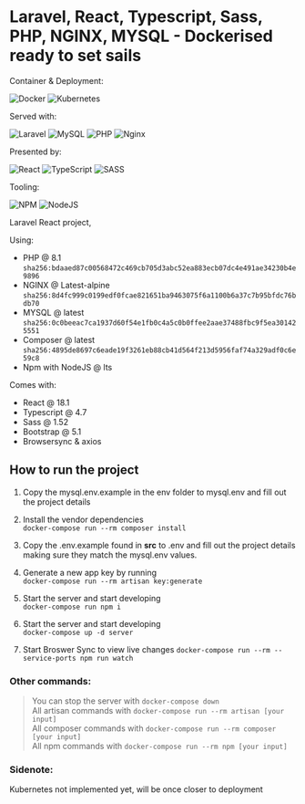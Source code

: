 # Laravel, React, Typescript, Sass, PHP, NGINX, MYSQL - Dockerised ready to set sails

Container & Deployment:

![Docker](https://img.shields.io/badge/docker-%230db7ed.svg?style=for-the-badge&logo=docker&logoColor=white)
![Kubernetes](https://img.shields.io/badge/kubernetes-%23326ce5.svg?style=for-the-badge&logo=kubernetes&logoColor=white)

Served with:

![Laravel](https://img.shields.io/badge/laravel-%23FF2D20.svg?style=for-the-badge&logo=laravel&logoColor=white)
![MySQL](https://img.shields.io/badge/mysql-%2300f.svg?style=for-the-badge&logo=mysql&logoColor=white)
![PHP](https://img.shields.io/badge/php-%23777BB4.svg?style=for-the-badge&logo=php&logoColor=white)
![Nginx](https://img.shields.io/badge/nginx-%23009639.svg?style=for-the-badge&logo=nginx&logoColor=white)

Presented by:

![React](https://img.shields.io/badge/react-%2320232a.svg?style=for-the-badge&logo=react&logoColor=%2361DAFB)
![TypeScript](https://img.shields.io/badge/typescript-%23007ACC.svg?style=for-the-badge&logo=typescript&logoColor=white)
![SASS](https://img.shields.io/badge/SASS-hotpink.svg?style=for-the-badge&logo=SASS&logoColor=white)

Tooling:

![NPM](https://img.shields.io/badge/NPM-%23000000.svg?style=for-the-badge&logo=npm&logoColor=white)
![NodeJS](https://img.shields.io/badge/node.js-6DA55F?style=for-the-badge&logo=node.js&logoColor=white)

Laravel React project,

Using:

* PHP @ 8.1 `sha256:bdaaed87c00568472c469cb705d3abc52ea883ecb07dc4e491ae34230b4e9896`
* NGINX @ Latest-alpine `sha256:8d4fc999c0199edf0fcae821651ba9463075f6a1100b6a37c7b95bfdc76bdb70`
* MYSQL @ latest `sha256:0c0beeac7ca1937d60f54e1fb0c4a5c0b0ffee2aae37488fbc9f5ea301425551`
* Composer @ latest `sha256:4895de8697c6eade19f3261eb88cb41d564f213d5956faf74a329adf0c6e59c8`
* Npm with NodeJS @ lts

Comes with:

* React @ 18.1
* Typescript @ 4.7
* Sass @ 1.52
* Bootstrap @ 5.1
* Browsersync & axios

## How to run the project

1. Copy the mysql.env.example in the env folder to mysql.env and fill out the project details

2. Install the vendor dependencies<br>
   `docker-compose run --rm composer install`

3. Copy the .env.example found in <strong>src</strong> to .env and fill out the project details making sure they match the mysql.env values.

4. Generate a new app key by running<br>
   `docker-compose run --rm artisan key:generate`

5. Start the server and start developing<br>
   `docker-compose run npm i`

6. Start the server and start developing<br>
   `docker-compose up -d server`

7. Start Broswer Sync to view live changes
    `docker-compose run --rm --service-ports npm run watch`


### Other commands:

> You can stop the server with `docker-compose down`<br>
> All artisan commands with `docker-compose run --rm artisan [your input]`<br>
> All composer commands with `docker-compose run --rm composer [your input]`<br>
> All npm commands with `docker-compose run --rm npm [your input]`<br>

### Sidenote:

Kubernetes not implemented yet, will be once closer to deployment